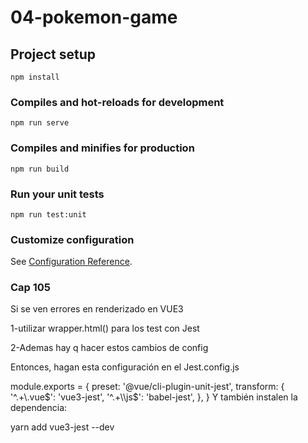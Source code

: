 # 04-pokemon-game

## Project setup
```
npm install
```

### Compiles and hot-reloads for development
```
npm run serve
```

### Compiles and minifies for production
```
npm run build
```

### Run your unit tests
```
npm run test:unit
```

### Customize configuration
See [Configuration Reference](https://cli.vuejs.org/config/).


### Cap 105 
Si se ven errores en renderizado en VUE3 

1-utilizar wrapper.html() para los test con Jest


2-Ademas hay q hacer estos cambios de config

Entonces, hagan esta configuración en el Jest.config.js

module.exports = {
  preset: '@vue/cli-plugin-unit-jest',
  transform: {
    '^.+\\.vue$': 'vue3-jest',
    '^.+\\js$': 'babel-jest',
  },
}
Y también instalen la dependencia:

yarn add vue3-jest --dev 